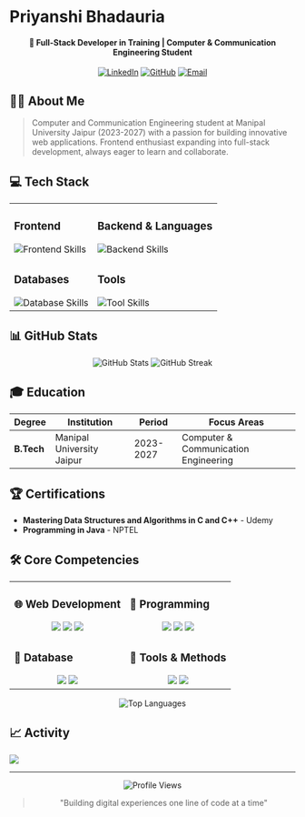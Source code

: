 # Priyanshi Bhadauria

<div align="center">
  
#### 🚀 Full-Stack Developer in Training | Computer & Communication Engineering Student

[![LinkedIn](https://img.shields.io/badge/LinkedIn-0A66C2?style=for-the-badge&logo=linkedin&logoColor=white)](https://www.linkedin.com/in/priyanshi-bhadauria)
[![GitHub](https://img.shields.io/badge/GitHub-181717?style=for-the-badge&logo=github&logoColor=white)](https://github.com/priyanshiii09)
[![Email](https://img.shields.io/badge/Email-D14836?style=for-the-badge&logo=gmail&logoColor=white)](mailto:priyanshibhadauria2005@gmail.com)

</div>

## 👩‍💻 About Me

> Computer and Communication Engineering student at Manipal University Jaipur (2023-2027) with a passion for building innovative web applications. Frontend enthusiast expanding into full-stack development, always eager to learn and collaborate.

## 💻 Tech Stack

<table>
  <tr>
    <td valign="top">
      <h3>Frontend</h3>
      <div>
        <img src="https://skillicons.dev/icons?i=react,js,html,css,bootstrap,tailwind" alt="Frontend Skills" />
      </div>
    </td>
    <td valign="top">
      <h3>Backend & Languages</h3>
      <div>
        <img src="https://skillicons.dev/icons?i=java,c" alt="Backend Skills" />
      </div>
    </td>
  </tr>
  <tr>
    <td valign="top">
      <h3>Databases</h3>
      <div>
        <img src="https://skillicons.dev/icons?i=mysql,postgres,oracle" alt="Database Skills" />
      </div>
    </td>
    <td valign="top">
      <h3>Tools</h3>
      <div>
        <img src="https://skillicons.dev/icons?i=git,github,vscode" alt="Tool Skills" />
      </div>
    </td>
  </tr>
</table>

## 📊 GitHub Stats

<div align="center">
  <img src="https://github-readme-stats.vercel.app/api?username=priyanshiii09&show_icons=true&theme=radical" alt="GitHub Stats" />
  <img src="https://github-readme-streak-stats.herokuapp.com/?user=priyanshiii09&theme=radical" alt="GitHub Streak" />
</div>

## 🎓 Education

<div align="center">
  
| Degree | Institution | Period | Focus Areas |
|--------|-------------|--------|------------|
| **B.Tech** | Manipal University Jaipur | 2023-2027 | Computer & Communication Engineering |

</div>

## 🏆 Certifications

- **Mastering Data Structures and Algorithms in C and C++** - Udemy
- **Programming in Java** - NPTEL

## 🛠️ Core Competencies

<div align="center">
  <table>
    <tr>
      <td>
        <h3>🌐 Web Development</h3>
        <div align="center">
          <img src="https://progress-bar.dev/85/?title=React&width=200&color=61DAFB">
          <img src="https://progress-bar.dev/90/?title=HTML5/CSS3&width=200&color=E34F26">
          <img src="https://progress-bar.dev/75/?title=JavaScript&width=200&color=F7DF1E">
        </div>
      </td>
      <td>
        <h3>🧠 Programming</h3>
        <div align="center">
          <img src="https://progress-bar.dev/80/?title=OOP&width=200&color=3776AB">
          <img src="https://progress-bar.dev/85/?title=DSA&width=200&color=FF6F00">
          <img src="https://progress-bar.dev/70/?title=Problem%20Solving&width=200&color=38B2AC">
        </div>
      </td>
    </tr>
    <tr>
      <td>
        <h3>💾 Database</h3>
        <div align="center">
          <img src="https://progress-bar.dev/75/?title=SQL&width=200&color=4479A1">
          <img src="https://progress-bar.dev/70/?title=DB%20Design&width=200&color=336791">
        </div>
      </td>
      <td>
        <h3>🔧 Tools & Methods</h3>
        <div align="center">
          <img src="https://progress-bar.dev/80/?title=Git%20Workflow&width=200&color=F05032">
          <img src="https://progress-bar.dev/65/?title=UI/UX%20Design&width=200&color=7952B3">
        </div>
      </td>
    </tr>
  </table>
</div>

<div align="center">
  <img src="https://github-readme-stats.vercel.app/api/top-langs/?username=priyanshiii09&layout=compact&theme=radical&hide=jupyter%20notebook" alt="Top Languages" />
</div>

## 📈 Activity

![](https://github-profile-summary-cards.vercel.app/api/cards/profile-details?username=priyanshiii09&theme=nord_dark)

---

<div align="center">
  <img src="https://komarev.com/ghpvc/?username=priyanshiii09&color=blueviolet" alt="Profile Views" />
  
  > "Building digital experiences one line of code at a time"
</div>
